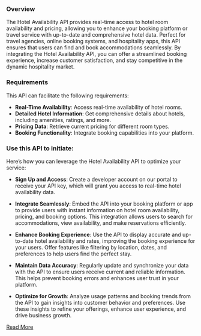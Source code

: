 ### Overview

The Hotel Availability API provides real-time access to hotel room availability and pricing, allowing you to enhance your booking platform or travel service with up-to-date and comprehensive hotel data. Perfect for travel agencies, online booking systems, and hospitality apps, this API ensures that users can find and book accommodations seamlessly. By integrating the Hotel Availability API, you can offer a streamlined booking experience, increase customer satisfaction, and stay competitive in the dynamic hospitality market.

### Requirements

This API can facilitate the following requirements:

- **Real-Time Availability**: Access real-time availability of hotel rooms.
- **Detailed Hotel Information**: Get comprehensive details about hotels, including amenities, ratings, and more.
- **Pricing Data**: Retrieve current pricing for different room types.
- **Booking Functionality**: Integrate booking capabilities into your platform.

### Use this API to initiate:

Here’s how you can leverage the Hotel Availability API to optimize your service:

- **Sign Up and Access**: Create a developer account on our portal to receive your API key, which will grant you access to real-time hotel availability data.

- **Integrate Seamlessly**: Embed the API into your booking platform or app to provide users with instant information on hotel room availability, pricing, and booking options. This integration allows users to search for accommodations, view availability, and make reservations efficiently.

- **Enhance Booking Experience**: Use the API to display accurate and up-to-date hotel availability and rates, improving the booking experience for your users. Offer features like filtering by location, dates, and preferences to help users find the perfect stay.

- **Maintain Data Accuracy**: Regularly update and synchronize your data with the API to ensure users receive current and reliable information. This helps prevent booking errors and enhances user trust in your platform.

- **Optimize for Growth**: Analyze usage patterns and booking trends from the API to gain insights into customer behavior and preferences. Use these insights to refine your offerings, enhance user experience, and drive business growth.


[Read More](#)
